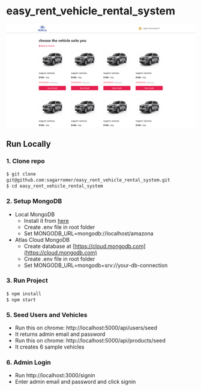 # easy_rent_vehicle_rental_system
![easy_rent_vehicle_rental_system](/public/images/home_page.png)

## Run Locally

### 1. Clone repo

```
$ git clone git@github.com:sagarromer/easy_rent_vehicle_rental_system.git
$ cd easy_rent_vehicle_rental_system
```

### 2. Setup MongoDB

- Local MongoDB
  - Install it from [here](https://www.mongodb.com/try/download/community)
  - Create .env file in root folder
  - Set MONGODB_URL=mongodb://localhost/amazona  
- Atlas Cloud MongoDB
  - Create database at [https://cloud.mongodb.com](https://cloud.mongodb.com)
  - Create .env file in root folder
  - Set MONGODB_URL=mongodb+srv://your-db-connection

### 3. Run Project

```
$ npm install
$ npm start
```

### 5. Seed Users and Vehicles

- Run this on chrome: http://localhost:5000/api/users/seed
- It returns admin email and password
- Run this on chrome: http://localhost:5000/api/products/seed
- It creates 6 sample vehicles

### 6. Admin Login

- Run http://localhost:3000/signin
- Enter admin email and password and click signin


